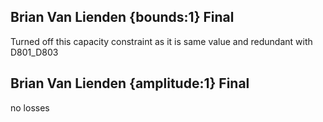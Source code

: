 ## Brian Van Lienden {bounds:1} Final
Turned off this capacity constraint as it is same value and redundant with D801_D803

## Brian Van Lienden {amplitude:1} Final
no losses
